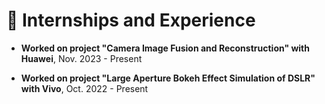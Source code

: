 # 📝 Internships and Experience

- **Worked on project "Camera Image Fusion and Reconstruction" with Huawei**, Nov. 2023 - Present

- **Worked on project "Large Aperture Bokeh Effect Simulation of DSLR" with Vivo**, Oct. 2022 - Present